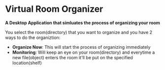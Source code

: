 # Virtual Room Organizer
**A Desktop Application that simluates the process of organizing your room**

You select the room(directory) that you want to organize and you have 2 ways to do the organiztion:
- **Organize Now**: This will start the process of organizing immediately
- **Monitoring**: Will keep an eye on your room(directory) and everytime a new file(object) enters the room it'll be put on the specified location(shelf)
